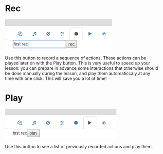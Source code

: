# Rec

![Rec](/wiki/images/rec.png)

Use this button to record a sequence of actions. These actions can be played later on with the Play button. This is very useful to speed up your lesson: you can prepare in advance some interactions that otherwise should be done manually during the lesson, and play them automaticcaly at any time with one click. This will save you a lot of time!

# Play

![Play](/wiki/images/play.png)

Use this button to see a list of previously recorded actions and play them.